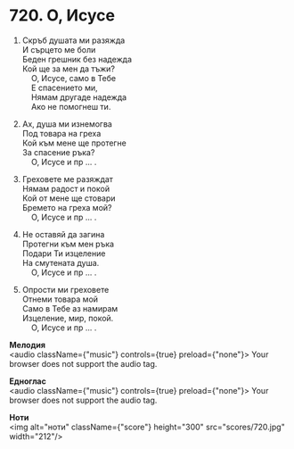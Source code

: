 # 720. О, Исусе  

1. Скръб душата ми разяжда  
И сърцето ме боли  
Беден грешник без надежда  
Кой ще за мен да тъжи?  
    О, Исусе, само в Тебе  
    Е спасението ми,  
    Нямам другаде надежда  
    Ако не помогнеш ти.  

2. Ах, душа ми изнемогва  
Под товара на греха  
Кой към мене ще протегне  
За спасение ръка?  
    О, Исусе и пр ... .  

3. Греховете ме разяждат  
Нямам радост и покой  
Кой от мене ще стовари  
Бремето на греха мой?  
    О, Исусе и пр ... .  

4. Не оставяй да загина  
Протегни към мен ръка  
Подари Ти изцеление  
На смутената душа.  
    О, Исусе и пр ... .  

5. Опрости ми греховете  
Отнеми товара мой  
Само в Тебе аз намирам  
Изцеление, мир, покой.  
    О, Исусе и пр ... .  

__Мелодия__  
<audio className={"music"} controls={true} preload={"none"}><source src="mp3/720.mp3" type="audio/mpeg"/>
Your browser does not support the audio tag.
</audio>  

__Едноглас__  
<audio className={"music"} controls={true} preload={"none"}><source src="transp/720.mp3" type="audio/mpeg"/>
Your browser does not support the audio tag.
</audio>  

__Ноти__  
<img alt="ноти" className={"score"} height="300" src="scores/720.jpg" width="212"/>
